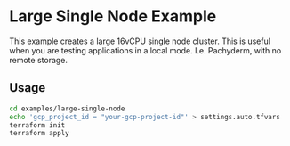 # Large Single Node Example

This example creates a large 16vCPU single node cluster. This is useful when you are testing applications in a local mode. I.e. Pachyderm, with no remote storage.

## Usage

```bash
cd examples/large-single-node
echo 'gcp_project_id = "your-gcp-project-id"' > settings.auto.tfvars
terraform init
terraform apply
```